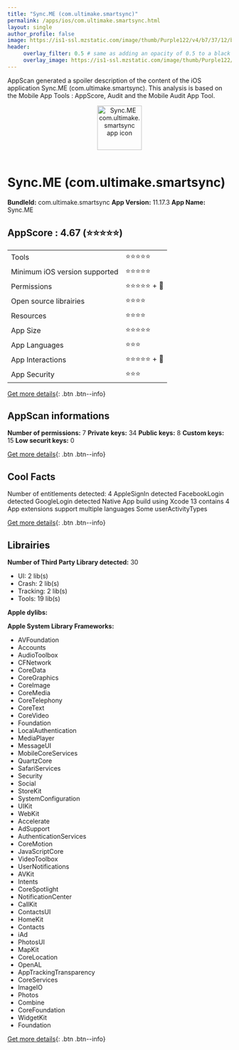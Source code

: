 ```yaml
---
title: "Sync.ME (com.ultimake.smartsync)"
permalink: /apps/ios/com.ultimake.smartsync.html
layout: single
author_profile: false
image: https://is1-ssl.mzstatic.com/image/thumb/Purple122/v4/b7/37/12/b737129d-a4b5-e382-dde2-5676e09798da/AppIcon-0-1x_U007emarketing-0-10-0-0-sRGB-GLES2_U002c0-85-220.png/512x512bb.jpg
header: 
     overlay_filter: 0.5 # same as adding an opacity of 0.5 to a black background
     overlay_image: https://is1-ssl.mzstatic.com/image/thumb/Purple122/v4/b7/37/12/b737129d-a4b5-e382-dde2-5676e09798da/AppIcon-0-1x_U007emarketing-0-10-0-0-sRGB-GLES2_U002c0-85-220.png/512x512bb.jpg
---
```

AppScan generated a spoiler description of the content of the iOS application Sync.ME (com.ultimake.smartsync). This analysis is based on the Mobile App Tools : AppScore, Audit and the Mobile Audit App Tool.

  
  
<div style="text-align: center;"><img src="https://is1-ssl.mzstatic.com/image/thumb/Purple122/v4/b7/37/12/b737129d-a4b5-e382-dde2-5676e09798da/AppIcon-0-1x_U007emarketing-0-10-0-0-sRGB-GLES2_U002c0-85-220.png/512x512bb.jpg" width="100" height="100" alt="Sync.ME com.ultimake.smartsync app icon"></div></br>
  
# Sync.ME (com.ultimake.smartsync)

**BundleId:** com.ultimake.smartsync
**App Version:** 11.17.3
**App Name:** Sync.ME


## AppScore : 4.67 (⭐️⭐️⭐️⭐️⭐️) 

<table>
<tr><td> Tools </td><td> ⭐️⭐️⭐️⭐️⭐️ </td></tr>
<tr><td> Minimum iOS version supported </td><td> ⭐️⭐️⭐️⭐️⭐️ </td></tr>
<tr><td> Permissions </td><td> ⭐️⭐️⭐️⭐️⭐️ + 🌟 </td></tr>
<tr><td> Open source librairies </td><td> ⭐️⭐️⭐️⭐️ </td></tr>
<tr><td> Resources </td><td> ⭐️⭐️⭐️⭐️ </td></tr>
<tr><td> App Size </td><td> ⭐️⭐️⭐️⭐️⭐️ </td></tr>
<tr><td> App Languages </td><td> ⭐️⭐️⭐️ </td></tr>
<tr><td> App Interactions </td><td> ⭐️⭐️⭐️⭐️⭐️ + 🌟 </td></tr>
<tr><td> App Security </td><td> ⭐️⭐️⭐️ </td></tr>
</table>

[Get more details](/pricing.html){: .btn .btn--info}  
  
## AppScan informations 

**Number of permissions:** 7
**Private keys:** 34
**Public keys:** 8
**Custom keys:** 15
**Low securit keys:** 0
  
[Get more details](/pricing.html){: .btn .btn--info}

## Cool Facts

Number of entitlements detected: 4
AppleSignIn detected
FacebookLogin detected
GoogleLogin detected
Native App
build using Xcode 13
contains 4 App extensions
support multiple languages
Some userActivityTypes
  
[Get more details](/pricing.html){: .btn .btn--info}

## Librairies 
**Number of Third Party Library detected:** 30
- UI: 2 lib(s)
- Crash: 2 lib(s)
- Tracking: 2 lib(s)
- Tools: 19 lib(s)

**Apple dylibs:**


**Apple System Library Frameworks:**
- AVFoundation
- Accounts
- AudioToolbox
- CFNetwork
- CoreData
- CoreGraphics
- CoreImage
- CoreMedia
- CoreTelephony
- CoreText
- CoreVideo
- Foundation
- LocalAuthentication
- MediaPlayer
- MessageUI
- MobileCoreServices
- QuartzCore
- SafariServices
- Security
- Social
- StoreKit
- SystemConfiguration
- UIKit
- WebKit
- Accelerate
- AdSupport
- AuthenticationServices
- CoreMotion
- JavaScriptCore
- VideoToolbox
- UserNotifications
- AVKit
- Intents
- CoreSpotlight
- NotificationCenter
- CallKit
- ContactsUI
- HomeKit
- Contacts
- iAd
- PhotosUI
- MapKit
- CoreLocation
- OpenAL
- AppTrackingTransparency
- CoreServices
- ImageIO
- Photos
- Combine
- CoreFoundation
- WidgetKit
- Foundation


  
[Get more details](/pricing.html){: .btn .btn--info}

